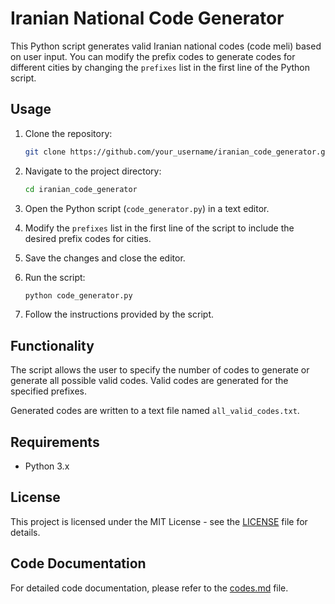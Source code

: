 # Iranian National Code Generator

This Python script generates valid Iranian national codes (code meli) based on user input. You can modify the prefix codes to generate codes for different cities by changing the `prefixes` list in the first line of the Python script.

## Usage

1. Clone the repository:

    ```bash
    git clone https://github.com/your_username/iranian_code_generator.git
    ```

2. Navigate to the project directory:

    ```bash
    cd iranian_code_generator
    ```

3. Open the Python script (`code_generator.py`) in a text editor.

4. Modify the `prefixes` list in the first line of the script to include the desired prefix codes for cities.

5. Save the changes and close the editor.

6. Run the script:

    ```bash
    python code_generator.py
    ```

7. Follow the instructions provided by the script.

## Functionality

The script allows the user to specify the number of codes to generate or generate all possible valid codes. Valid codes are generated for the specified prefixes.

Generated codes are written to a text file named `all_valid_codes.txt`.

## Requirements

- Python 3.x

## License

This project is licensed under the MIT License - see the [LICENSE](LICENSE) file for details.

## Code Documentation

For detailed code documentation, please refer to the [codes.md](codes.md) file.
